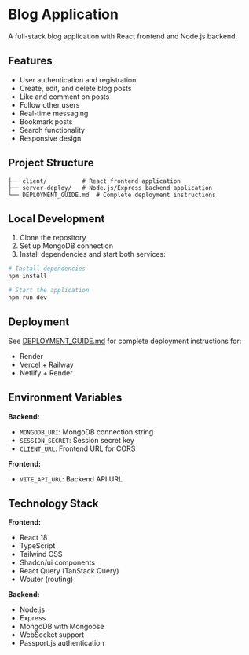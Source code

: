 # Blog Application

A full-stack blog application with React frontend and Node.js backend.

## Features

- User authentication and registration
- Create, edit, and delete blog posts
- Like and comment on posts
- Follow other users
- Real-time messaging
- Bookmark posts
- Search functionality
- Responsive design

## Project Structure

```
├── client/          # React frontend application
├── server-deploy/   # Node.js/Express backend application
└── DEPLOYMENT_GUIDE.md  # Complete deployment instructions
```

## Local Development

1. Clone the repository
2. Set up MongoDB connection
3. Install dependencies and start both services:

```bash
# Install dependencies
npm install

# Start the application
npm run dev
```

## Deployment

See [DEPLOYMENT_GUIDE.md](./DEPLOYMENT_GUIDE.md) for complete deployment instructions for:
- Render
- Vercel + Railway
- Netlify + Render

## Environment Variables

**Backend:**
- `MONGODB_URI`: MongoDB connection string
- `SESSION_SECRET`: Session secret key
- `CLIENT_URL`: Frontend URL for CORS

**Frontend:**
- `VITE_API_URL`: Backend API URL

## Technology Stack

**Frontend:**
- React 18
- TypeScript
- Tailwind CSS
- Shadcn/ui components
- React Query (TanStack Query)
- Wouter (routing)

**Backend:**
- Node.js
- Express
- MongoDB with Mongoose
- WebSocket support
- Passport.js authentication